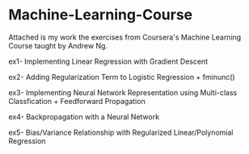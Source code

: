 # Machine-Learning-Course
Attached is my work the exercises from Coursera's Machine Learning Course taught by Andrew Ng. 


  ex1- Implementing Linear Regression with Gradient Descent

  ex2- Adding Regularization Term to Logistic Regression + fminunc()

  ex3- Implementing Neural Network Representation using Multi-class Classfication + Feedforward Propagation 
  
  ex4- Backpropagation with a Neural Network
  
  ex5- Bias/Variance Relationship with Regularized Linear/Polynomial Regression
